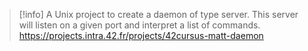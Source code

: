 
> [!info] 
> A Unix project to create a daemon of type server. This server will listen on a given port and interpret a list of commands.
> https://projects.intra.42.fr/projects/42cursus-matt-daemon

